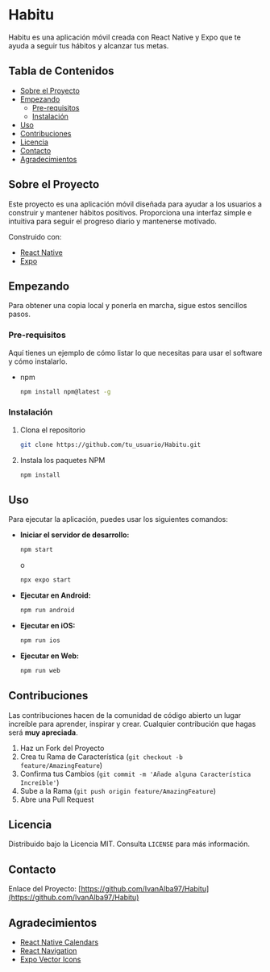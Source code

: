 # Habitu

Habitu es una aplicación móvil creada con React Native y Expo que te ayuda a seguir tus hábitos y alcanzar tus metas.

## Tabla de Contenidos

* [Sobre el Proyecto](#sobre-el-proyecto)
* [Empezando](#empezando)
  * [Pre-requisitos](#pre-requisitos)
  * [Instalación](#instalación)
* [Uso](#uso)
* [Contribuciones](#contribuciones)
* [Licencia](#licencia)
* [Contacto](#contacto)
* [Agradecimientos](#agradecimientos)

## Sobre el Proyecto

Este proyecto es una aplicación móvil diseñada para ayudar a los usuarios a construir y mantener hábitos positivos. Proporciona una interfaz simple e intuitiva para seguir el progreso diario y mantenerse motivado.

Construido con:

* [React Native](https://reactnative.dev/)
* [Expo](https://expo.dev/)

## Empezando

Para obtener una copia local y ponerla en marcha, sigue estos sencillos pasos.

### Pre-requisitos

Aquí tienes un ejemplo de cómo listar lo que necesitas para usar el software y cómo instalarlo.
* npm
  ```sh
  npm install npm@latest -g
  ```

### Instalación

1. Clona el repositorio
   ```sh
   git clone https://github.com/tu_usuario/Habitu.git
   ```
2. Instala los paquetes NPM
   ```sh
   npm install
   ```

## Uso

Para ejecutar la aplicación, puedes usar los siguientes comandos:

* **Iniciar el servidor de desarrollo:**
  ```sh
  npm start
  ```
  o
  ```sh
  npx expo start
  ```

* **Ejecutar en Android:**
  ```sh
  npm run android
  ```

* **Ejecutar en iOS:**
  ```sh
  npm run ios
  ```

* **Ejecutar en Web:**
  ```sh
  npm run web
  ```

## Contribuciones

Las contribuciones hacen de la comunidad de código abierto un lugar increíble para aprender, inspirar y crear. Cualquier contribución que hagas será **muy apreciada**.

1. Haz un Fork del Proyecto
2. Crea tu Rama de Característica (`git checkout -b feature/AmazingFeature`)
3. Confirma tus Cambios (`git commit -m 'Añade alguna Característica Increíble'`)
4. Sube a la Rama (`git push origin feature/AmazingFeature`)
5. Abre una Pull Request

## Licencia

Distribuido bajo la Licencia MIT. Consulta `LICENSE` para más información.

## Contacto

Enlace del Proyecto: [https://github.com/IvanAlba97/Habitu](https://github.com/IvanAlba97/Habitu)

## Agradecimientos

* [React Native Calendars](https://github.com/wix/react-native-calendars)
* [React Navigation](https://reactnavigation.org/)
* [Expo Vector Icons](https://docs.expo.dev/guides/icons/)
